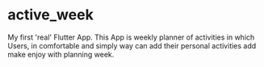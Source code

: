 # active_week

My first 'real' Flutter App. This App is weekly planner of activities in which Users, in comfortable and simply way can add their personal activities add make enjoy with planning week.
